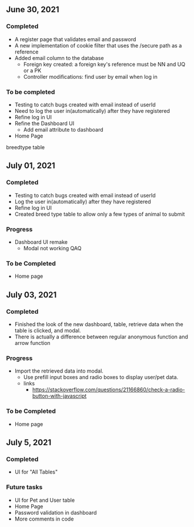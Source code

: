 ## June 30, 2021
### Completed
* A register page that validates email and password
* A new implementation of cookie filter that uses the /secure path as a reference
* Added email column to the database
  * Foreign key created: a foreign key's reference must be NN and UQ or a PK
  * Controller modifications: find user by email when log in
### To be completed
* Testing to catch bugs created with email instead of userId
* Need to log the user in(automatically) after they have registered
* Refine log in UI
* Refine the Dashboard UI
  * Add email attribute to dashboard
* Home Page


breedtype table 

## July 01, 2021
### Completed
* Testing to catch bugs created with email instead of userId
* Log the user in(automatically) after they have registered
* Refine log in UI
* Created breed type table to allow only a few types of animal to submit
### Progress
* Dashboard UI remake
  * Modal not working QAQ
### To be Completed 
* Home page

## July 03, 2021
### Completed
* Finished the look of the new dashboard, table, retrieve data when the table is clicked, and modal. 
* There is actually a difference between regular anonymous function and arrow function
### Progress
* Import the retrieved data into modal. 
  * Use prefill input boxes and radio boxes to display user/pet data.
  * links
    * https://stackoverflow.com/questions/21166860/check-a-radio-button-with-javascript
  
### To be Completed
* Home page

## July 5, 2021
### Completed
* UI for "All Tables"

### Future tasks
* UI for Pet and User table
* Home Page
* Password validation in dashboard
* More comments in code
